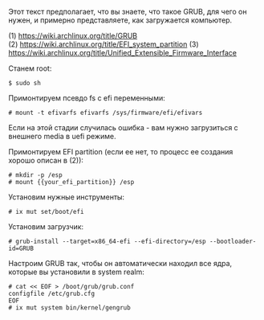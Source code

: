 Этот текст предполагает, что вы знаете, что такое GRUB, для чего он нужен, и примерно представляете, как загружается компьютер.

(1) https://wiki.archlinux.org/title/GRUB<br>
(2) https://wiki.archlinux.org/title/EFI_system_partition
(3) https://wiki.archlinux.org/title/Unified_Extensible_Firmware_Interface<br>

Станем root:
```
$ sudo sh
```

Примонтируем псевдо fs c efi переменными: 
```
# mount -t efivarfs efivarfs /sys/firmware/efi/efivars
```

Если на этой стадии случилась ошибка - вам нужно загрузиться с внешнего media в uefi режиме.

Примонтируем EFI partition (если ее нет, то процесс ее создания хорошо описан в (2)):
```
# mkdir -p /esp
# mount {{your_efi_partition}} /esp
```

Установим нужные инструменты:
```
# ix mut set/boot/efi
```

Установим загрузчик:
```
# grub-install --target=x86_64-efi --efi-directory=/esp --bootloader-id=GRUB
```

Настроим GRUB так, чтобы он автоматически находил все ядра, которые вы установили в system realm:
```
# cat << EOF > /boot/grub/grub.conf
configfile /etc/grub.cfg
EOF
# ix mut system bin/kernel/gengrub
```

